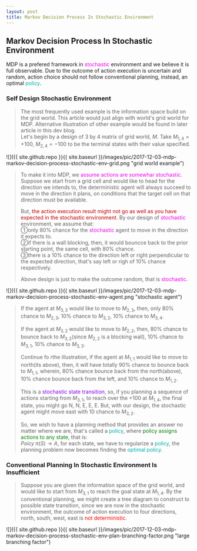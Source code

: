 ```yaml
---
layout: post
title: Markov Decision Process In Stochastic Environment
---
```


## Markov Decision Process In Stochastic Environment
<p class="message">
MDP is a prefered framework in <font color="#EB00EB">stochastic</font> environment and we believe it is full observable.  Due to the outcome of action execution is uncertain and random, action choice should not follow conventional planning, instead, an optimal <font color="#00ADAD">policy</font>.
</p>

### Self Design Stochastic Environment
>The most frequently used example is the information space build on the grid world.  This article would just align with world's grid world for MDP.  Alternative illustration of other example would be found in later article in this dev blog.  
>Let's begin by a design of 3 by 4 matrix of grid world, $M$.  Take $M_{1,4}=+100$, $M_{2,4}=-100$ to be the terminal states with their value specified.  

![]({{ site.github.repo }}{{ site.baseurl }}/images/pic/2017-12-03-mdp-markov-decision-process-stochastic-env-grid.png "grid world example")

>To make it into MDP, we <font color="#EB00EB">assume actions are somewhar stochastic</font>.  Suppose we start from a grid cell and would like to head for the direction we intends to, the deterministic agent will always succeed to move in the direction it plans, on conditions that the target cell on that direction must be available.  
>
>But, <font color="#C20000">the action execution result might not go as well as you have expected in the stochastic environment</font>.  By our design of <font color="#EB00EB">stochastic</font> environment, we assume that:  
>&#10112;only $80\%$ chance for the <font color="#EB00EB">stochastic</font> agent to move in the direction it expects to.  
>&#10113;if there is a wall blocking, then, it would bouncce back to the prior starting point, the same cell,  with $80\%$ chance.  
>&#10114;there is a $10\%$ chance to the direction left or right perpendicular to the expected direction, that's say left or righ of $10\%$ chance respectively.  
>
>Above design is just to make the outcome random, that is <font color="#EB00EB">stochastic</font>.  

![]({{ site.github.repo }}{{ site.baseurl }}/images/pic/2017-12-03-mdp-markov-decision-process-stochastic-env-agent.png "stochastic agent")

>If the agent at $M_{3,3}$ would like to move to $M_{2,3}$, then, only $80\%$ chance to $M_{2,3}$, $10\%$ chance to $M_{3,2}$, $10\%$ chance to $M_{3,4}$.  
>
>If the agent at $M_{3,2}$ would like to move to $M_{2,2}$, then, $80\%$ chance to bounce back to $M_{3,2}$(since $M_{2,2}$ is a blocking wall), $10\%$ chance to $M_{3,1}$, $10\%$ chance to $M_{3,3}$.  
>
>Continue fo rthe illustration, if the agent at $M_{1,1}$ would like to move to north(its above), then, it will have totally $90\%$ chance to bounce back to $M_{1,1}$, wherein, $80\%$ chance bounce back from the north(above), $10\%$ chance bounce back from the left, and $10\%$ chance to $M_{1,2}$.  
>
>This is a <font color="#8400E6">stochastic state transition</font>,  so, if you planning a sequence of actions starting from $M_{3,1}$, to reach over the $+100$ at $M_{1,4}$, the final state, you might go N, N, E, E, E.  But, with our design, the stochastic agent might move east with $10%$ chance to $M_{3,2}$.  
>
>So, we wish to have a planning method that provides an answer no matter where we are, that's called a <font color="#00ADAD">policy</font>, where <font color="green">policy assigns actions to any state</font>, that is:  
>$Poicy\;\pi(S)\rightarrow A$, for each state, we have to regularize a <font color="#00ADAD">policy</font>, the planning problem now becomes finding the <font color="#00ADAD">optimal policy</font>.  

### Conventional Planning In Stochastic Environment Is Insufficient
>Suppose you are given the information space of the grid world, and would like to start from $M_{3,1}$ to reach the goal state at $M_{1,4}$.  By the conventional planning, we might create a tree diagram to construct to possible state transition, since we are now in the stochastic environment, the outcome of action execution to four directions, north, south, west, east is <font color="red">not deterministic</font>.  

![]({{ site.github.repo }}{{ site.baseurl }}/images/pic/2017-12-03-mdp-markov-decision-process-stochastic-env-plan-branching-factor.png "large branching factor")

>

<!-- Notes -->
<!-- <font color="#00ADAD">policy</font> -->
<!-- <font color="#6100A8">full observable</font> -->
<!-- <font color="#FFAC12">partial observable</font> -->
<!-- <font color="#EB00EB">stochastic</font> -->
<!-- <font color="#8400E6">state transition</font> -->
<!-- <font color="#C20000">conclusion, finding</font> -->
<!-- <font color="green">conclusion, finding</font> -->